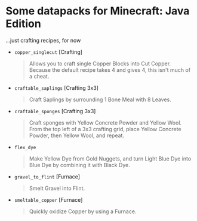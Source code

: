 # Some datapacks for Minecraft: Java Edition

...just crafting recipes, for now

* `copper_singlecut` [Crafting]
  > Allows you to craft single Copper Blocks into Cut Copper.  
  > Because the default recipe takes 4 and gives 4, this isn't much of a cheat.
* `craftable_saplings` [Crafting 3x3]
  > Craft Saplings by surrounding 1 Bone Meal with 8 Leaves.
* `craftable_sponges` [Crafting 3x3]
  > Craft sponges with Yellow Concrete Powder and Yellow Wool.  
  > From the top left of a 3x3 crafting grid, place Yellow Concrete Powder, then Yellow Wool, and repeat.
* `flex_dye`
  > Make Yellow Dye from Gold Nuggets, and turn Light Blue Dye into Blue Dye by combining it with Black Dye.
* `gravel_to_flint` [Furnace]
  > Smelt Gravel into Flint.
* `smeltable_copper` [Furnace]
  > Quickly oxidize Copper by using a Furnace.